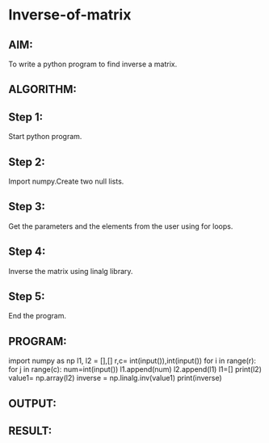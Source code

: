 # Inverse-of-matrix

## AIM:
To write a python program to find inverse a matrix.

## ALGORITHM:
## Step 1:
Start python program.

## Step 2:
Import numpy.Create two null lists.

## Step 3:
Get the parameters and the elements from the user using for loops.

## Step 4:
Inverse the matrix using linalg library.

## Step 5:
End the program.


## PROGRAM:
import numpy as np
l1, l2 = [],[]
r,c= int(input()),int(input())
for i in range(r):
    for j in range(c):
        num=int(input())
        l1.append(num)
    l2.append(l1)
    l1=[]
print(l2)
value1= np.array(l2)
inverse = np.linalg.inv(value1)
print(inverse)


## OUTPUT:

## RESULT:
